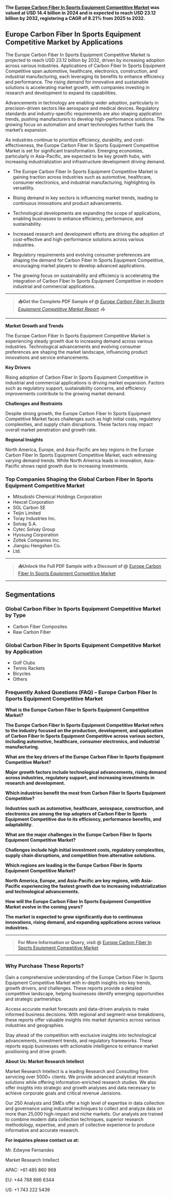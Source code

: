 <p><strong>The <a href="https://www.marketresearchintellect.com/download-sample/?rid=993005&amp;utm_source=Pulse-April-Europe&amp;utm_medium=852">Europe Carbon Fiber In Sports Equipment Competitive Market</a> was valued at USD 14.4 billion in 2024 and is expected to reach USD 23.12 billion by 2032, registering a CAGR of 8.21% from 2025 to 2032.</strong></p><h2>Europe Carbon Fiber In Sports Equipment Competitive Market by Applications&nbsp;</h2><p><p>The Europe Carbon Fiber In Sports Equipment Competitive Market is projected to reach USD 23.12 billion by 2032, driven by increasing adoption across various industries. Applications of Carbon Fiber In Sports Equipment Competitive span automotive, healthcare, electronics, construction, and industrial manufacturing, each leveraging its benefits to enhance efficiency and performance. The rising demand for innovative and sustainable solutions is accelerating market growth, with companies investing in research and development to expand its capabilities.</p><p>Advancements in technology are enabling wider adoption, particularly in precision-driven sectors like aerospace and medical devices. Regulatory standards and industry-specific requirements are also shaping application trends, pushing manufacturers to develop high-performance solutions. The growing focus on automation and smart technologies further fuels the market&rsquo;s expansion.</p><p>As industries continue to prioritize efficiency, durability, and cost-effectiveness, the Europe Carbon Fiber In Sports Equipment Competitive Market is set for significant transformation. Emerging economies, particularly in Asia-Pacific, are expected to be key growth hubs, with increasing industrialization and infrastructure development driving demand.</p></p><ul><li><p>The Europe Carbon Fiber In Sports Equipment Competitive Market is gaining traction across industries such as automotive, healthcare, consumer electronics, and industrial manufacturing, highlighting its versatility.</p></li><li><p>Rising demand in key sectors is influencing market trends, leading to continuous innovations and product advancements.</p></li><li><p>Technological developments are expanding the scope of applications, enabling businesses to enhance efficiency, performance, and sustainability.</p></li><li><p>Increased research and development efforts are driving the adoption of cost-effective and high-performance solutions across various industries.</p></li><li><p>Regulatory requirements and evolving consumer preferences are shaping the demand for Carbon Fiber In Sports Equipment Competitive, encouraging market players to develop advanced applications.</p></li><li><p>The growing focus on sustainability and efficiency is accelerating the integration of Carbon Fiber In Sports Equipment Competitive in modern industrial and commercial applications.</p></li></ul><hr /><blockquote><p><strong><span class="font-[700]">📥Get the Complete PDF Sample of @ </span></strong><em><span class="font-[700]"><a href="https://www.marketresearchintellect.com/download-sample/?rid=993005&amp;utm_source=Pulse-April-Europe&amp;utm_medium=852" target="_blank" data-tracking-control-name="article-ssr-frontend-pulse_little-text-block" data-tracking-will-navigate="" data-test-link="">Europe Carbon Fiber In Sports Equipment Competitive Market Report</a>&nbsp;📥</span></em></p></blockquote><hr /><p class="" data-start="77" data-end="360"><strong data-start="77" data-end="105">Market Growth and Trends</strong></p><p class="" data-start="77" data-end="360">The Europe Carbon Fiber In Sports Equipment Competitive Market is experiencing steady growth due to increasing demand across various industries. Technological advancements and evolving consumer preferences are shaping the market landscape, influencing product innovations and service enhancements.</p><p class="" data-start="362" data-end="606"><strong data-start="362" data-end="377">Key Drivers</strong></p><p class="" data-start="362" data-end="606">Rising adoption of Carbon Fiber In Sports Equipment Competitive in industrial and commercial applications is driving market expansion. Factors such as regulatory support, sustainability concerns, and efficiency improvements contribute to the growing market demand.</p><p class="" data-start="608" data-end="849"><strong data-start="608" data-end="637">Challenges and Restraints</strong></p><p class="" data-start="608" data-end="849">Despite strong growth, the Europe Carbon Fiber In Sports Equipment Competitive Market faces challenges such as high initial costs, regulatory complexities, and supply chain disruptions. These factors may impact overall market penetration and growth rate.</p><p class="" data-start="851" data-end="1095"><strong data-start="851" data-end="872">Regional Insights</strong></p><p class="" data-start="851" data-end="1095">North America, Europe, and Asia-Pacific are key regions in the Europe Carbon Fiber In Sports Equipment Competitive Market, each witnessing varying demand trends. While North America leads in innovation, Asia-Pacific shows rapid growth due to increasing investments.</p><p><h3>Top Companies Shaping the Global Carbon Fiber In Sports Equipment Competitive Market </h3><ul><li>Mitsubishi Chemical Holdings Corporation</li><li>Hexcel Corporation</li><li>SGL Carbon SE</li><li>Teijin Limited</li><li>Toray Industries Inc.</li><li>Solvay S.A.</li><li>Cytec Solvay Group</li><li>Hyosung Corporation</li><li>Zoltek Companies Inc.</li><li>Jiangsu Hengshen Co.</li><li>Ltd.</li></ul></p><hr /><blockquote><p><strong>📥Unlock the Full PDF Sample with a Discount of @</strong> <a href="https://www.marketresearchintellect.com/ask-for-discount/?rid=993005&amp;utm_source=Pulse-April-Europe&amp;utm_medium=852">Europe Carbon Fiber In Sports Equipment Competitive Market</a></p></blockquote><hr /><p><h2>Segmentations</h2><h3>Global Carbon Fiber In Sports Equipment Competitive Market by Type</h3><ul><li>Carbon Fiber Composites</li><li>Raw Carbon Fiber</li></ul><h3>Global Carbon Fiber In Sports Equipment Competitive Market by Application</h3><ul><li>Golf Clubs</li><li>Tennis Rackets</li><li>Bicycles</li><li>Others</li></ul></p><h3><strong>Frequently Asked Questions (FAQ) &ndash; Europe Carbon Fiber In Sports Equipment Competitive Market</strong></h3><p><strong>What is the Europe Carbon Fiber In Sports Equipment Competitive Market?</strong></p><p><strong>The Europe Carbon Fiber In Sports Equipment Competitive Market refers to the industry focused on the production, development, and application of Carbon Fiber In Sports Equipment Competitive across various sectors, including automotive, healthcare, consumer electronics, and industrial manufacturing.</strong></p><p><strong>What are the key drivers of the Europe Carbon Fiber In Sports Equipment Competitive Market?</strong></p><p><strong>Major growth factors include technological advancements, rising demand across industries, regulatory support, and increasing investments in research and development.</strong></p><p><strong>Which industries benefit the most from Carbon Fiber In Sports Equipment Competitive?</strong></p><p><strong>Industries such as automotive, healthcare, aerospace, construction, and electronics are among the top adopters of Carbon Fiber In Sports Equipment Competitive due to its efficiency, performance benefits, and adaptability.</strong></p><p><strong>What are the major challenges in the Europe Carbon Fiber In Sports Equipment Competitive Market?</strong></p><p><strong>Challenges include high initial investment costs, regulatory complexities, supply chain disruptions, and competition from alternative solutions.</strong></p><p><strong>Which regions are leading in the Europe Carbon Fiber In Sports Equipment Competitive Market?</strong></p><p><strong>North America, Europe, and Asia-Pacific are key regions, with Asia-Pacific experiencing the fastest growth due to increasing industrialization and technological advancements.</strong></p><p><strong>How will the Europe Carbon Fiber In Sports Equipment Competitive Market evolve in the coming years?</strong></p><p><strong>The market is expected to grow significantly due to continuous innovations, rising demand, and expanding applications across various industries.</strong></p><hr /><blockquote><p><span class="font-[700]"><strong>For More Information or Query, visit&nbsp;@</strong>&nbsp;</span><span class="font-[700]"><a href="https://www.marketresearchintellect.com/product/global-carbon-fiber-in-sports-equipment-competitive-market/?utm_source=Linkedin&utm_medium=852" target="_blank" data-tracking-control-name="article-ssr-frontend-pulse_little-text-block" data-tracking-will-navigate="" data-test-link="">Europe Carbon Fiber In Sports Equipment Competitive Market</a></span></p></blockquote><hr /><h3><strong data-start="0" data-end="31">Why Purchase These Reports?</strong></h3><p class="" data-start="35" data-end="297">Gain a comprehensive understanding of the Europe Carbon Fiber In Sports Equipment Competitive Market with in-depth insights into key trends, growth drivers, and challenges. These reports provide a detailed competitive landscape, helping businesses identify emerging opportunities and strategic partnerships.</p><p class="" data-start="299" data-end="540">Access accurate market forecasts and data-driven analysis to make informed business decisions. With regional and segment-wise breakdowns, these reports offer valuable insights into market dynamics across various industries and geographies.</p><p class="" data-start="542" data-end="784">Stay ahead of the competition with exclusive insights into technological advancements, investment trends, and regulatory frameworks. These reports equip businesses with actionable intelligence to enhance market positioning and drive growth.</p><p><strong><span class="font-[700]">About Us: Market Research Intellect</span></strong></p><p><span class="">Market Research Intellect is a leading Research and Consulting firm servicing over 5000+ clients. We provide advanced analytical research solutions while offering information-enriched research studies.&nbsp;</span>We also offer insights into strategic and growth analyses and data necessary to achieve corporate goals and critical revenue Janisions.</p><p><span class="">Our 250 Analysts and SMEs offer a high level of expertise in data collection and governance using industrial techniques to collect and analyze data on more than 25,000 high-impact and niche markets. Our analysts are trained to combine modern data collection techniques, superior research methodology, expertise, and years of collective experience to produce informative and accurate research.</span></p><p><strong>For inquiries please contact us at:</strong></p><p>Mr. Edwyne Fernandes</p><p>Market Research Intellect</p><p>APAC: +61 485 860 968</p><p>EU: +44 788 886 6344</p><p>US: +1 743 222 5439</p>